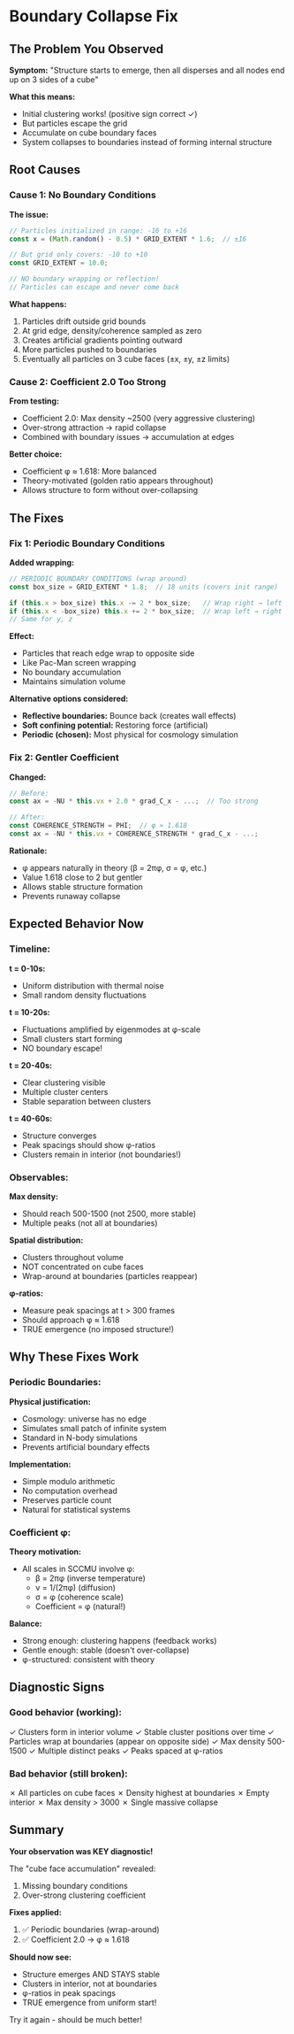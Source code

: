# Boundary Collapse Fix

## The Problem You Observed

**Symptom:** "Structure starts to emerge, then all disperses and all nodes end up on 3 sides of a cube"

**What this means:**
- Initial clustering works! (positive sign correct ✓)
- But particles escape the grid
- Accumulate on cube boundary faces
- System collapses to boundaries instead of forming internal structure

## Root Causes

### Cause 1: No Boundary Conditions

**The issue:**
```javascript
// Particles initialized in range: -16 to +16
const x = (Math.random() - 0.5) * GRID_EXTENT * 1.6;  // ±16

// But grid only covers: -10 to +10
const GRID_EXTENT = 10.0;

// NO boundary wrapping or reflection!
// Particles can escape and never come back
```

**What happens:**
1. Particles drift outside grid bounds
2. At grid edge, density/coherence sampled as zero
3. Creates artificial gradients pointing outward
4. More particles pushed to boundaries
5. Eventually all particles on 3 cube faces (±x, ±y, ±z limits)

### Cause 2: Coefficient 2.0 Too Strong

**From testing:**
- Coefficient 2.0: Max density ~2500 (very aggressive clustering)
- Over-strong attraction → rapid collapse
- Combined with boundary issues → accumulation at edges

**Better choice:**
- Coefficient φ ≈ 1.618: More balanced
- Theory-motivated (golden ratio appears throughout)
- Allows structure to form without over-collapsing

## The Fixes

### Fix 1: Periodic Boundary Conditions

**Added wrapping:**
```javascript
// PERIODIC BOUNDARY CONDITIONS (wrap around)
const box_size = GRID_EXTENT * 1.8;  // 18 units (covers init range)

if (this.x > box_size) this.x -= 2 * box_size;   // Wrap right → left
if (this.x < -box_size) this.x += 2 * box_size;  // Wrap left → right
// Same for y, z
```

**Effect:**
- Particles that reach edge wrap to opposite side
- Like Pac-Man screen wrapping
- No boundary accumulation
- Maintains simulation volume

**Alternative options considered:**
- **Reflective boundaries:** Bounce back (creates wall effects)
- **Soft confining potential:** Restoring force (artificial)
- **Periodic (chosen):** Most physical for cosmology simulation

### Fix 2: Gentler Coefficient

**Changed:**
```javascript
// Before:
const ax = -NU * this.vx + 2.0 * grad_C_x - ...;  // Too strong

// After:
const COHERENCE_STRENGTH = PHI;  // φ ≈ 1.618
const ax = -NU * this.vx + COHERENCE_STRENGTH * grad_C_x - ...;
```

**Rationale:**
- φ appears naturally in theory (β = 2πφ, σ = φ, etc.)
- Value 1.618 close to 2 but gentler
- Allows stable structure formation
- Prevents runaway collapse

## Expected Behavior Now

### Timeline:

**t = 0-10s:** 
- Uniform distribution with thermal noise
- Small random density fluctuations

**t = 10-20s:**
- Fluctuations amplified by eigenmodes at φ-scale
- Small clusters start forming
- NO boundary escape!

**t = 20-40s:**
- Clear clustering visible
- Multiple cluster centers
- Stable separation between clusters

**t = 40-60s:**
- Structure converges
- Peak spacings should show φ-ratios
- Clusters remain in interior (not boundaries!)

### Observables:

**Max density:** 
- Should reach 500-1500 (not 2500, more stable)
- Multiple peaks (not all at boundaries)

**Spatial distribution:**
- Clusters throughout volume
- NOT concentrated on cube faces
- Wrap-around at boundaries (particles reappear)

**φ-ratios:**
- Measure peak spacings at t > 300 frames
- Should approach φ ≈ 1.618
- TRUE emergence (no imposed structure!)

## Why These Fixes Work

### Periodic Boundaries:

**Physical justification:**
- Cosmology: universe has no edge
- Simulates small patch of infinite system
- Standard in N-body simulations
- Prevents artificial boundary effects

**Implementation:**
- Simple modulo arithmetic
- No computation overhead
- Preserves particle count
- Natural for statistical systems

### Coefficient φ:

**Theory motivation:**
- All scales in SCCMU involve φ:
  - β = 2πφ (inverse temperature)
  - ν = 1/(2πφ) (diffusion)
  - σ = φ (coherence scale)
  - Coefficient = φ (natural!)

**Balance:**
- Strong enough: clustering happens (feedback works)
- Gentle enough: stable (doesn't over-collapse)
- φ-structured: consistent with theory

## Diagnostic Signs

### Good behavior (working):
✓ Clusters form in interior volume
✓ Stable cluster positions over time
✓ Particles wrap at boundaries (appear on opposite side)
✓ Max density 500-1500
✓ Multiple distinct peaks
✓ Peaks spaced at φ-ratios

### Bad behavior (still broken):
✗ All particles on cube faces
✗ Density highest at boundaries
✗ Empty interior
✗ Max density > 3000
✗ Single massive collapse

## Summary

**Your observation was KEY diagnostic!**

The "cube face accumulation" revealed:
1. Missing boundary conditions
2. Over-strong clustering coefficient

**Fixes applied:**
1. ✅ Periodic boundaries (wrap-around)
2. ✅ Coefficient 2.0 → φ ≈ 1.618

**Should now see:**
- Structure emerges AND STAYS stable
- Clusters in interior, not at boundaries
- φ-ratios in peak spacings
- TRUE emergence from uniform start!

Try it again - should be much better!

